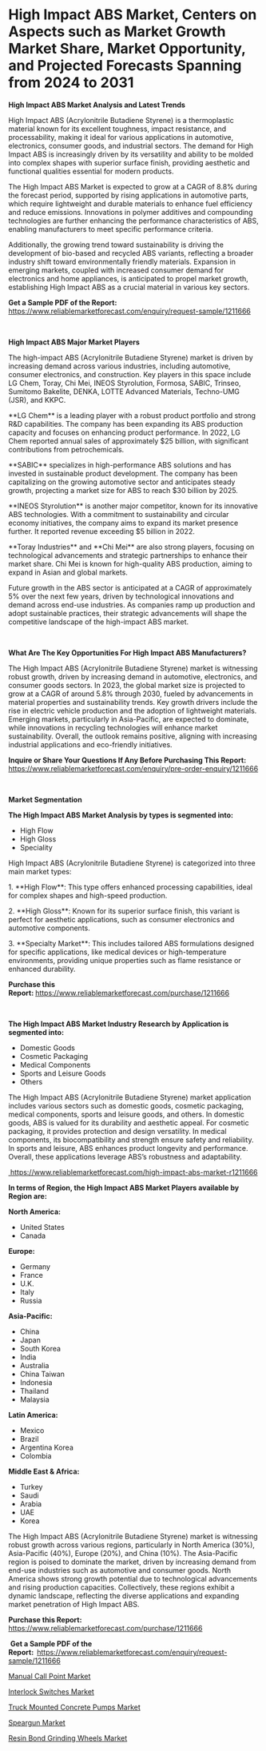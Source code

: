 <p><h1>High Impact ABS Market, Centers on Aspects such as Market Growth Market Share, Market Opportunity, and Projected Forecasts Spanning from 2024 to 2031</h1></p><p><strong>High Impact ABS Market Analysis and Latest Trends</strong></p>
<p><p>High Impact ABS (Acrylonitrile Butadiene Styrene) is a thermoplastic material known for its excellent toughness, impact resistance, and processability, making it ideal for various applications in automotive, electronics, consumer goods, and industrial sectors. The demand for High Impact ABS is increasingly driven by its versatility and ability to be molded into complex shapes with superior surface finish, providing aesthetic and functional qualities essential for modern products.</p><p>The High Impact ABS Market is expected to grow at a CAGR of 8.8% during the forecast period, supported by rising applications in automotive parts, which require lightweight and durable materials to enhance fuel efficiency and reduce emissions. Innovations in polymer additives and compounding technologies are further enhancing the performance characteristics of ABS, enabling manufacturers to meet specific performance criteria. </p><p>Additionally, the growing trend toward sustainability is driving the development of bio-based and recycled ABS variants, reflecting a broader industry shift toward environmentally friendly materials. Expansion in emerging markets, coupled with increased consumer demand for electronics and home appliances, is anticipated to propel market growth, establishing High Impact ABS as a crucial material in various key sectors.</p></p>
<p><strong>Get a Sample PDF of the Report:&nbsp;</strong> <a href="https://www.reliablemarketforecast.com/enquiry/request-sample/1211666?utm_campaign=1082&utm_medium=2&utm_source=Github&utm_content=ia&utm_term=17122024&utm_id=high-impact-abs">https://www.reliablemarketforecast.com/enquiry/request-sample/1211666</a></p>
<p>&nbsp;</p>
<p><strong>High Impact ABS Major Market Players</strong></p>
<p><p>The high-impact ABS (Acrylonitrile Butadiene Styrene) market is driven by increasing demand across various industries, including automotive, consumer electronics, and construction. Key players in this space include LG Chem, Toray, Chi Mei, INEOS Styrolution, Formosa, SABIC, Trinseo, Sumitomo Bakelite, DENKA, LOTTE Advanced Materials, Techno-UMG (JSR), and KKPC.</p><p>**LG Chem** is a leading player with a robust product portfolio and strong R&D capabilities. The company has been expanding its ABS production capacity and focuses on enhancing product performance. In 2022, LG Chem reported annual sales of approximately $25 billion, with significant contributions from petrochemicals.</p><p>**SABIC** specializes in high-performance ABS solutions and has invested in sustainable product development. The company has been capitalizing on the growing automotive sector and anticipates steady growth, projecting a market size for ABS to reach $30 billion by 2025.</p><p>**INEOS Styrolution** is another major competitor, known for its innovative ABS technologies. With a commitment to sustainability and circular economy initiatives, the company aims to expand its market presence further. It reported revenue exceeding $5 billion in 2022.</p><p>**Toray Industries** and **Chi Mei** are also strong players, focusing on technological advancements and strategic partnerships to enhance their market share. Chi Mei is known for high-quality ABS production, aiming to expand in Asian and global markets.</p><p>Future growth in the ABS sector is anticipated at a CAGR of approximately 5% over the next few years, driven by technological innovations and demand across end-use industries. As companies ramp up production and adopt sustainable practices, their strategic advancements will shape the competitive landscape of the high-impact ABS market.</p></p>
<p>&nbsp;</p>
<p><strong>What Are The Key Opportunities For High Impact ABS Manufacturers?</strong></p>
<p><p>The High Impact ABS (Acrylonitrile Butadiene Styrene) market is witnessing robust growth, driven by increasing demand in automotive, electronics, and consumer goods sectors. In 2023, the global market size is projected to grow at a CAGR of around 5.8% through 2030, fueled by advancements in material properties and sustainability trends. Key growth drivers include the rise in electric vehicle production and the adoption of lightweight materials. Emerging markets, particularly in Asia-Pacific, are expected to dominate, while innovations in recycling technologies will enhance market sustainability. Overall, the outlook remains positive, aligning with increasing industrial applications and eco-friendly initiatives.</p></p>
<p><strong>Inquire or Share Your Questions If Any Before Purchasing This Report:</strong> <a href="https://www.reliablemarketforecast.com/enquiry/pre-order-enquiry/1211666?utm_campaign=1082&utm_medium=2&utm_source=Github&utm_content=ia&utm_term=17122024&utm_id=high-impact-abs">https://www.reliablemarketforecast.com/enquiry/pre-order-enquiry/1211666</a></p>
<p>&nbsp;</p>
<p><strong>Market Segmentation</strong></p>
<p><strong>The High Impact ABS Market Analysis by types is segmented into:</strong></p>
<p><ul><li>High Flow</li><li>High Gloss</li><li>Speciality</li></ul></p>
<p><p>High Impact ABS (Acrylonitrile Butadiene Styrene) is categorized into three main market types: </p><p>1. **High Flow**: This type offers enhanced processing capabilities, ideal for complex shapes and high-speed production.</p><p>2. **High Gloss**: Known for its superior surface finish, this variant is perfect for aesthetic applications, such as consumer electronics and automotive components.</p><p>3. **Specialty Market**: This includes tailored ABS formulations designed for specific applications, like medical devices or high-temperature environments, providing unique properties such as flame resistance or enhanced durability.</p></p>
<p><strong>Purchase this Report:&nbsp;</strong><a href="https://www.reliablemarketforecast.com/purchase/1211666?utm_campaign=1082&utm_medium=2&utm_source=Github&utm_content=ia&utm_term=17122024&utm_id=high-impact-abs">https://www.reliablemarketforecast.com/purchase/1211666</a></p>
<p>&nbsp;</p>
<p><strong>The High Impact ABS Market Industry Research by Application is segmented into:</strong></p>
<p><ul><li>Domestic Goods</li><li>Cosmetic Packaging</li><li>Medical Components</li><li>Sports and Leisure Goods</li><li>Others</li></ul></p>
<p><p>The High Impact ABS (Acrylonitrile Butadiene Styrene) market application includes various sectors such as domestic goods, cosmetic packaging, medical components, sports and leisure goods, and others. In domestic goods, ABS is valued for its durability and aesthetic appeal. For cosmetic packaging, it provides protection and design versatility. In medical components, its biocompatibility and strength ensure safety and reliability. In sports and leisure, ABS enhances product longevity and performance. Overall, these applications leverage ABS’s robustness and adaptability.</p></p>
<p><a href="https://www.reliablemarketforecast.com/high-impact-abs-market-r1211666?utm_campaign=1082&utm_medium=2&utm_source=Github&utm_content=ia&utm_term=17122024&utm_id=high-impact-abs">&nbsp;https://www.reliablemarketforecast.com/high-impact-abs-market-r1211666</a></p>
<p><strong>In terms of Region, the High Impact ABS Market Players available by Region are:</strong></p>
<p>
    <p> <strong> North America: </strong>
        <ul>
            <li>United States</li>
            <li>Canada</li>
        </ul>
        </p> 
    <p> <strong> Europe: </strong>
        <ul>
            <li>Germany</li>
            <li>France</li>
            <li>U.K.</li>
            <li>Italy</li>
            <li>Russia</li>
        </ul>
        </p> 
    <p> <strong> Asia-Pacific: </strong>
        <ul>
            <li>China</li>
            <li>Japan</li>
            <li>South Korea</li>
            <li>India</li>
            <li>Australia</li>
            <li>China Taiwan</li>
            <li>Indonesia</li>
            <li>Thailand</li>
            <li>Malaysia</li>
        </ul>
        </p> 
    <p> <strong> Latin America: </strong>
        <ul>
            <li>Mexico</li>
            <li>Brazil</li>
            <li>Argentina Korea</li>
            <li>Colombia</li>
        </ul>
        </p> 
    <p> <strong> Middle East & Africa: </strong>
        <ul>
            <li>Turkey</li>
            <li>Saudi</li>
            <li>Arabia</li>
            <li>UAE</li>
            <li>Korea</li>
        </ul>
    </p>
    </p>
<p><p>The High Impact ABS (Acrylonitrile Butadiene Styrene) market is witnessing robust growth across various regions, particularly in North America (30%), Asia-Pacific (40%), Europe (20%), and China (10%). The Asia-Pacific region is poised to dominate the market, driven by increasing demand from end-use industries such as automotive and consumer goods. North America shows strong growth potential due to technological advancements and rising production capacities. Collectively, these regions exhibit a dynamic landscape, reflecting the diverse applications and expanding market penetration of High Impact ABS.</p></p>
<p><strong>Purchase this Report: </strong><a href="https://www.reliablemarketforecast.com/purchase/1211666?utm_campaign=1082&utm_medium=2&utm_source=Github&utm_content=ia&utm_term=17122024&utm_id=high-impact-abs">https://www.reliablemarketforecast.com/purchase/1211666</a></p>
<p>&nbsp;<strong>Get a Sample PDF of the Report:&nbsp;&nbsp;</strong><a href="https://www.reliablemarketforecast.com/enquiry/request-sample/1211666?utm_campaign=1082&utm_medium=2&utm_source=Github&utm_content=ia&utm_term=17122024&utm_id=high-impact-abs">https://www.reliablemarketforecast.com/enquiry/request-sample/1211666</a></p>
<p><strong></strong></p>
<p><p><a href="https://www.linkedin.com/pulse/manual-call-point-market-report-driving-growth-industry-analysis-boeaf?utm_campaign=1082&utm_medium=2&utm_source=Github&utm_content=ia&utm_term=17122024&utm_id=high-impact-abs">Manual Call Point Market</a></p><p><a href="https://www.linkedin.com/pulse/interlock-switches-market-trends-share-analysis-size-growing-cnamf?utm_campaign=1082&utm_medium=2&utm_source=Github&utm_content=ia&utm_term=17122024&utm_id=high-impact-abs">Interlock Switches Market</a></p><p><a href="https://www.linkedin.com/pulse/market-examination-report-truck-mounted-concrete-pumps-growth-wzgmf?utm_campaign=1082&utm_medium=2&utm_source=Github&utm_content=ia&utm_term=17122024&utm_id=high-impact-abs">Truck Mounted Concrete Pumps Market</a></p><p><a href="https://www.linkedin.com/pulse/future-speargun-market-key-growth-drivers-forecasted-cagr-142-s5ljf?utm_campaign=1082&utm_medium=2&utm_source=Github&utm_content=ia&utm_term=17122024&utm_id=high-impact-abs">Speargun Market</a></p><p><a href="https://www.linkedin.com/pulse/delving-growth-market-resin-bond-grinding-wheels-expected-128-hc5qf?utm_campaign=1082&utm_medium=2&utm_source=Github&utm_content=ia&utm_term=17122024&utm_id=high-impact-abs">Resin Bond Grinding Wheels Market</a></p></p>